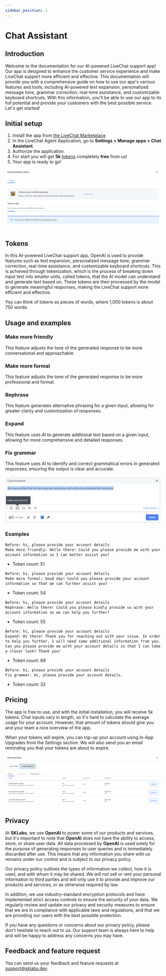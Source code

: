 ```yaml
---
sidebar_position: 1
---
```


# Chat Assistant

## Introduction

Welcome to the documentation for our AI-powered LiveChat support app! Our app is designed to enhance the customer service experience and make LiveChat support more efficient and effective. This documentation will provide you with a comprehensive guide on how to use our app's various features and tools, including AI-powered text expansion, personalized message tone, grammar correction, real-time assistance, and customizable keyboard shortcuts. With this information, you'll be able to use our app to its full potential and provide your customers with the best possible service. Let's get started!

## Initial setup

1. Install the app from <a href="https://www.livechat.com/marketplace/apps/chat-assistant" target="_blank">the LiveChat Marketplace</a>
2. In the LiveChat Agent Application, go to **Settings > Manage apps > Chat Assistant**.
3. Authorize the application.
4. For start you will get **5k** [tokens](#tokens) completely **free** from us!
5. Your app is ready to go!

![](images/ca1.png)

## Tokens

In this AI-powered LiveChat support app, OpenAI is used to provide features such as text expansion, personalized message tone, grammar correction, real-time assistance, and customizable keyboard shortcuts. This is achieved through tokenization, which is the process of breaking down input text into smaller units, called tokens, that the AI model can understand and generate text based on. These tokens are then processed by the model to generate meaningful responses, making the LiveChat support more efficient and effective.

You can think of tokens as pieces of words, where 1,000 tokens is about 750 words.

## Usage and examples

### Make more friendly

This feature adjusts the tone of the generated response to be more conversational and approachable.

### Make more formal

This feature adjusts the tone of the generated response to be more professional and formal.

### Rephrase

This feature generates alternative phrasing for a given input, allowing for greater clarity and customization of responses.

### Expand

This feature uses AI to generate additional text based on a given input, allowing for more comprehensive and detailed responses.

### Fix grammar

This feature uses AI to identify and correct grammatical errors in generated responses, ensuring the output is clear and accurate.

![](images/ca2.png)

### Examples

```
Before: hi, please provide your account details
Make more friendly: Hello there! Could you please provide me with your account information so I can better assist you?
```

- Token count: 51

```
Before: hi, please provide your account details
Make more formal: Good day! Could you please provide your account information so that we can further assist you?
```

- Token count: 54

```
Before: hi, please provide your account details
Rephrase: Hello there! Could you please kindly provide us with your account information so we can help you further?
```

- Token count: 55

```
Before: hi, please provide your account details
Expand: Hi there! Thank you for reaching out with your issue. In order to help you further, I will need some additional information from you. Can you please provide me with your account details so that I can take a closer look? Thank you!
```

- Token count: 89

```
Before: hi, please provide your account details
Fix grammar: Hi, please provide your account details.
```

- Token count: 32

## Pricing

The app is free to use, and with the initial installation, you will receive 5k tokens. Chat inputs vary in length, so it's hard to calculate the average usage for your account. However, that amount of tokens should give you and your team a nice overview of the app.

When your tokens will expire, you can top-up your account using In-App Upgrades from the Settings section. We will also send you an email reminding you that your tokens are about to expire.

![](images/ca3.png)

## Privacy

At **SKLabs**, we use **OpenAI** to power some of our products and services, but it's important to note that **OpenAI** does not have the ability to access, store, or share user data. All data processed by **OpenAI** is used solely for the purpose of generating responses to user queries and is immediately discarded after use. This means that any information you share with us remains under our control and is subject to our privacy policy.

Our privacy policy outlines the types of information we collect, how it is used, and with whom it may be shared. We will not sell or rent your personal information to third parties and will only use it to provide and improve our products and services, or as otherwise required by law.

In addition, we use industry-standard encryption protocols and have implemented strict access controls to ensure the security of your data. We regularly review and update our privacy and security measures to ensure that we are in compliance with applicable laws and regulations, and that we are providing our users with the best possible protection.

If you have any questions or concerns about our privacy policy, please don't hesitate to reach out to us. Our support team is always here to help and will be happy to address any concerns you may have.

## Feedback and feature request

You can send us your feedback and feature requests at [support@sklabs.dev](mailto:support@sklabs.dev).
